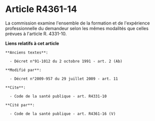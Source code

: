 # Article R4361-14

La commission examine l'ensemble de la formation et de l'expérience professionnelle du demandeur selon les mêmes modalités
que celles prévues à l'article R. 4331-10.

**Liens relatifs à cet article**

	**Anciens textes**:

	  - Décret n°91-1012 du 2 octobre 1991 - art. 2 (Ab)

	**Modifié par**:

	  - Décret n°2009-957 du 29 juillet 2009 - art. 11

	**Cite**:

	  - Code de la santé publique - art. R4331-10

	**Cité par**:

	  - Code de la santé publique - art. R4361-16 (V)
